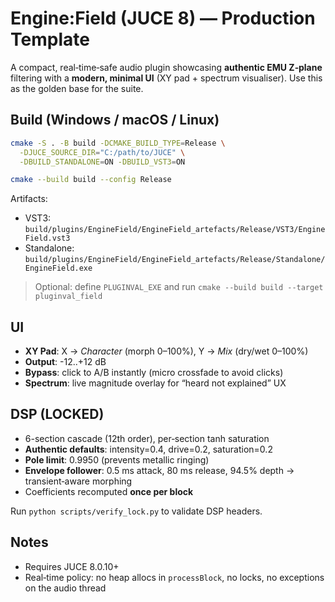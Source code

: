 
# Engine:Field (JUCE 8) — Production Template

A compact, real‑time‑safe audio plugin showcasing **authentic EMU Z‑plane** filtering with
a **modern, minimal UI** (XY pad + spectrum visualiser). Use this as the golden base for the suite.

## Build (Windows / macOS / Linux)

```bash
cmake -S . -B build -DCMAKE_BUILD_TYPE=Release \
  -DJUCE_SOURCE_DIR="C:/path/to/JUCE" \
  -DBUILD_STANDALONE=ON -DBUILD_VST3=ON

cmake --build build --config Release
```

Artifacts:
- VST3: `build/plugins/EngineField/EngineField_artefacts/Release/VST3/EngineField.vst3`
- Standalone: `build/plugins/EngineField/EngineField_artefacts/Release/Standalone/EngineField.exe`

> Optional: define `PLUGINVAL_EXE` and run `cmake --build build --target pluginval_field`

## UI
- **XY Pad**: X → *Character* (morph 0–100%), Y → *Mix* (dry/wet 0–100%)
- **Output**: -12..+12 dB
- **Bypass**: click to A/B instantly (micro crossfade to avoid clicks)
- **Spectrum**: live magnitude overlay for “heard not explained” UX

## DSP (LOCKED)
- 6-section cascade (12th order), per‑section tanh saturation
- **Authentic defaults**: intensity=0.4, drive=0.2, saturation=0.2
- **Pole limit**: 0.9950 (prevents metallic ringing)
- **Envelope follower**: 0.5 ms attack, 80 ms release, 94.5% depth → transient‑aware morphing
- Coefficients recomputed **once per block**

Run `python scripts/verify_lock.py` to validate DSP headers.

## Notes
- Requires JUCE 8.0.10+
- Real‑time policy: no heap allocs in `processBlock`, no locks, no exceptions on the audio thread
